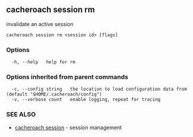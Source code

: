 ## cacheroach session rm

invalidate an active session

```
cacheroach session rm <session id> [flags]
```

### Options

```
  -h, --help   help for rm
```

### Options inherited from parent commands

```
  -c, --config string   the location to load configuration data from (default "$HOME/.cacheroach/config")
  -v, --verbose count   enable logging, repeat for tracing
```

### SEE ALSO

* [cacheroach session](cacheroach_session.md)	 - session management

